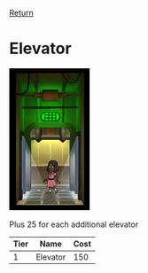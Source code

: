 [Return](../README.md)

Elevator
===========

![Science Lab](t1images/t1singleelevator.jpg)

Plus 25 for each additional elevator

Tier | Name | Cost
------|------|------
1 | Elevator | 150

